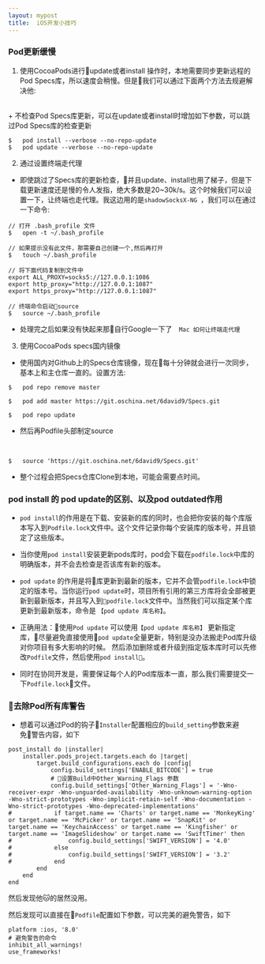 ```yaml
---
layout: mypost
title:  iOS开发小技巧
---
```


### Pod更新缓慢

1. 使用CocoaPods进行update或者install 操作时，本地需要同步更新远程的Pod Specs库，所以速度会稍慢。但是我们可以通过下面两个方法去规避解决他:
<br />
 + 不检查Pod Specs库更新，可以在update或者install时增加如下参数，可以跳过Pod Specs库的检查更新

 ```
$   pod install --verbose --no-repo-update
$   pod update --verbose --no-repo-update
 ```

2. 通过设置终端走代理 
+ 即使跳过了Specs库的更新检查，并且update、install也用了梯子，但是下载更新速度还是慢的令人发指，绝大多数是20~30k/s。这个时候我们可以设置一下，让终端也走代理。我这边用的是```shadowSocksX-NG ```，我们可以在通过一下命令:

```
// 打开 .bash_profile 文件
$   open -t ~/.bash_profile

// 如果提示没有此文件，那需要自己创建一个,然后再打开
$   touch ~/.bash_profile

// 将下面代码复制到文件中
export ALL_PROXY=socks5://127.0.0.1:1086
export http_proxy="http://127.0.0.1:1087"
export https_proxy="http://127.0.0.1:1087"

// 终端命令启动source
$   source ~/.bash_profile
```

+ 处理完之后如果没有快起来那自行Google一下了　```Mac 如何让终端走代理```


3. 使用CocoaPods specs国内镜像
+ 使用国内对Github上的Specs仓库镜像，现在每十分钟就会进行一次同步，基本上和主仓库一直的。设置方法:

```
$   pod repo remove master

$   pod add master https://git.oschina.net/6david9/Specs.git

$   pod repo update
```

+ 然后再Podfile头部制定source
<br />

```
$   source 'https://git.oschina.net/6david9/Specs.git'  
```

+ 整个过程会把Specs仓库Clone到本地，可能会需要点时间。

### pod install 的 pod update的区别、以及pod outdated作用

+ ```pod install```的作用是在下载、安装新的库的同时，也会把你安装的每个库版本写入到```Podfile.lock```文件中。这个文件记录你每个安装库的版本号，并且锁定了这些版本。

+ 当你使用```pod install```安装更新pods库时，pod会下载在```podfile.lock```中库的明确版本，并不会去检查是否该库有新的版本。

+ ```pod update``` 的作用是将库更新到最新的版本，它并不会管```podfile.lock```中锁定的版本号。当你运行```pod update```时，项目所有引用的第三方库将会全部被更新到最新版本，并且写入到```podfile.lock```文件中。当然我们可以指定某个库更新到最新版本，命令是 ```【pod update 库名称】```。

+ 正确用法：使用```Pod update``` 可以使用```【pod update 库名称】``` 更新指定库，尽量避免直接使用```pod update```全量更新，特别是没办法搬走Pod库升级对你项目有多大影响的时候。 然后添加删除或者升级到指定版本库时可以先修改```Podfile```文件，然后使用```pod install```。

+ 同时在协同开发是，需要保证每个人的Pod库版本一直，那么我们需要提交一下```Podfile.lock```文件。


### 去除Pod所有库警告

+ 想着可以通过Pod的钩子```Installer```配置相应的```build_setting```参数来避免警告内容，如下

```
post_install do |installer|
    installer.pods_project.targets.each do |target|
        target.build_configurations.each do |config|
            config.build_settings['ENABLE_BITCODE'] = true
            # 设置Build中Other_Warning_Flags 参数
            config.build_settings['Other_Warning_Flags'] = '-Wno-receiver-expr -Wno-unguarded-availability -Wno-unknown-warning-option -Wno-strict-prototypes -Wno-implicit-retain-self -Wno-documentation -Wno-strict-prototypes -Wno-deprecated-implementations'
#            if target.name == 'Charts' or target.name == 'MonkeyKing' or target.name == 'McPicker' or target.name == 'SnapKit' or target.name == 'KeychainAccess' or target.name == 'Kingfisher' or target.name == 'ImageSlideshow' or target.name == 'SwiftTimer' then
#                config.build_settings['SWIFT_VERSION'] = '4.0'
#            else
#                config.build_settings['SWIFT_VERSION'] = '3.2'
#            end
        end
    end
end
```

然后发现他🐱的居然没用。

然后发现可以直接在```Podfile```配置如下参数，可以完美的避免警告，如下

```
platform :ios, '8.0'
# 避免警告的命令
inhibit_all_warnings!
use_frameworks!
```

